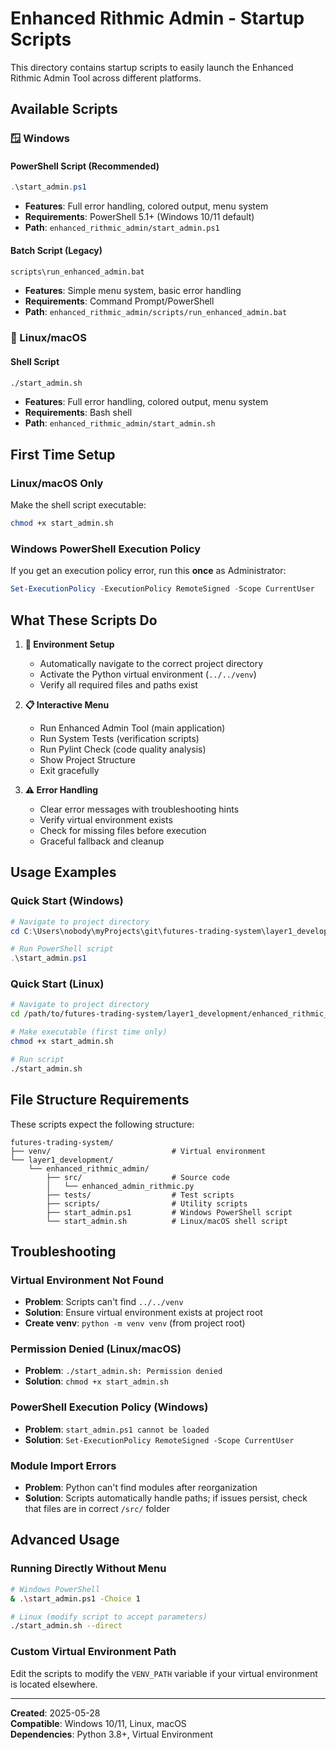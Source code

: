 # Enhanced Rithmic Admin - Startup Scripts

This directory contains startup scripts to easily launch the Enhanced Rithmic Admin Tool across different platforms.

## Available Scripts

### 🪟 Windows

#### PowerShell Script (Recommended)
```powershell
.\start_admin.ps1
```
- **Features**: Full error handling, colored output, menu system
- **Requirements**: PowerShell 5.1+ (Windows 10/11 default)
- **Path**: `enhanced_rithmic_admin/start_admin.ps1`

#### Batch Script (Legacy)
```cmd
scripts\run_enhanced_admin.bat
```
- **Features**: Simple menu system, basic error handling
- **Requirements**: Command Prompt/PowerShell
- **Path**: `enhanced_rithmic_admin/scripts/run_enhanced_admin.bat`

### 🐧 Linux/macOS

#### Shell Script
```bash
./start_admin.sh
```
- **Features**: Full error handling, colored output, menu system
- **Requirements**: Bash shell
- **Path**: `enhanced_rithmic_admin/start_admin.sh`

## First Time Setup

### Linux/macOS Only
Make the shell script executable:
```bash
chmod +x start_admin.sh
```

### Windows PowerShell Execution Policy
If you get an execution policy error, run this **once** as Administrator:
```powershell
Set-ExecutionPolicy -ExecutionPolicy RemoteSigned -Scope CurrentUser
```

## What These Scripts Do

1. **🔧 Environment Setup**
   - Automatically navigate to the correct project directory
   - Activate the Python virtual environment (`../../venv`)
   - Verify all required files and paths exist

2. **📋 Interactive Menu**
   - Run Enhanced Admin Tool (main application)
   - Run System Tests (verification scripts)
   - Run Pylint Check (code quality analysis)
   - Show Project Structure
   - Exit gracefully

3. **⚠️ Error Handling**
   - Clear error messages with troubleshooting hints
   - Verify virtual environment exists
   - Check for missing files before execution
   - Graceful fallback and cleanup

## Usage Examples

### Quick Start (Windows)
```powershell
# Navigate to project directory
cd C:\Users\nobody\myProjects\git\futures-trading-system\layer1_development\enhanced_rithmic_admin

# Run PowerShell script
.\start_admin.ps1
```

### Quick Start (Linux)
```bash
# Navigate to project directory
cd /path/to/futures-trading-system/layer1_development/enhanced_rithmic_admin

# Make executable (first time only)
chmod +x start_admin.sh

# Run script
./start_admin.sh
```

## File Structure Requirements

These scripts expect the following structure:
```
futures-trading-system/
├── venv/                           # Virtual environment
└── layer1_development/
    └── enhanced_rithmic_admin/
        ├── src/                    # Source code
        │   └── enhanced_admin_rithmic.py
        ├── tests/                  # Test scripts
        ├── scripts/                # Utility scripts
        ├── start_admin.ps1         # Windows PowerShell script
        └── start_admin.sh          # Linux/macOS shell script
```

## Troubleshooting

### Virtual Environment Not Found
- **Problem**: Scripts can't find `../../venv`
- **Solution**: Ensure virtual environment exists at project root
- **Create venv**: `python -m venv venv` (from project root)

### Permission Denied (Linux/macOS)
- **Problem**: `./start_admin.sh: Permission denied`
- **Solution**: `chmod +x start_admin.sh`

### PowerShell Execution Policy (Windows)
- **Problem**: `start_admin.ps1 cannot be loaded`
- **Solution**: `Set-ExecutionPolicy RemoteSigned -Scope CurrentUser`

### Module Import Errors
- **Problem**: Python can't find modules after reorganization
- **Solution**: Scripts automatically handle paths; if issues persist, check that files are in correct `/src/` folder

## Advanced Usage

### Running Directly Without Menu
```bash
# Windows PowerShell
& .\start_admin.ps1 -Choice 1

# Linux (modify script to accept parameters)
./start_admin.sh --direct
```

### Custom Virtual Environment Path
Edit the scripts to modify the `VENV_PATH` variable if your virtual environment is located elsewhere.

---

**Created**: 2025-05-28  
**Compatible**: Windows 10/11, Linux, macOS  
**Dependencies**: Python 3.8+, Virtual Environment
